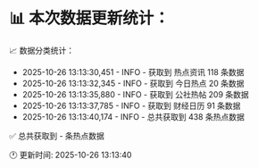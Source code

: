 📊 本次数据更新统计：
==========================

📈 数据分类统计：
- 2025-10-26 13:13:30,451 - INFO - 获取到 热点资讯 118 条数据
- 2025-10-26 13:13:32,345 - INFO - 获取到 今日热点 20 条数据
- 2025-10-26 13:13:35,880 - INFO - 获取到 公社热帖 209 条数据
- 2025-10-26 13:13:37,785 - INFO - 获取到 财经日历 91 条数据
- 2025-10-26 13:13:40,174 - INFO - 总共获取到 438 条热点数据

✅ 总共获取到 - 条热点数据

🕐 更新时间: 2025-10-26 13:13:40
